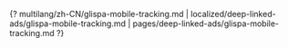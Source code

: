 {? multilang/zh-CN/glispa-mobile-tracking.md | localized/deep-linked-ads/glispa-mobile-tracking.md | pages/deep-linked-ads/glispa-mobile-tracking.md ?}
